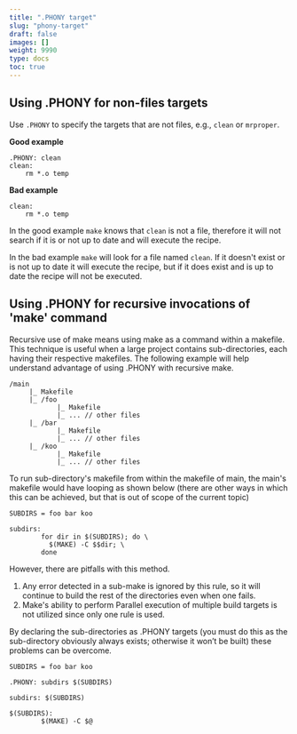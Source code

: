```yaml
---
title: ".PHONY target"
slug: "phony-target"
draft: false
images: []
weight: 9990
type: docs
toc: true
---
```


## Using .PHONY for non-files targets
Use `.PHONY` to specify the targets that are not files, e.g., `clean` or `mrproper`.

**Good example**

    .PHONY: clean
    clean:
        rm *.o temp

**Bad example**

    clean:
        rm *.o temp

In the good example `make` knows that `clean` is not a file, therefore it will not search if it is or not up to date and will execute the recipe. 

In the bad example `make` will look for a file named `clean`. If it doesn't exist or is not up to date it will execute the recipe, but if it does exist and is up to date the recipe will not be executed. 

## Using .PHONY for recursive invocations of 'make' command
Recursive use of make means using make as a command within a makefile. This technique is useful when a large project contains sub-directories, each having their respective makefiles. The following example will help understand advantage of using .PHONY with recursive make.


    /main
         |_ Makefile
         |_ /foo
                |_ Makefile
                |_ ... // other files
         |_ /bar
                |_ Makefile
                |_ ... // other files
         |_ /koo
                |_ Makefile
                |_ ... // other files

To run sub-directory's makefile from within the makefile of main, the main's makefile would have looping as shown below (there are other ways in which this can be achieved, but that is out of scope of the current topic)

    SUBDIRS = foo bar koo
    
    subdirs:
            for dir in $(SUBDIRS); do \
              $(MAKE) -C $$dir; \
            done

However, there are pitfalls with this method.

 1. Any error detected in a sub-make is ignored by this rule, so it will
    continue to build the rest of the directories even when one fails.
 2. Make's ability to perform Parallel execution of multiple build
    targets is not utilized since only one rule is used.

By declaring the sub-directories as .PHONY targets (you must do this as the sub-directory obviously always exists; otherwise it won’t be built) these problems can be overcome.

    SUBDIRS = foo bar koo
    
    .PHONY: subdirs $(SUBDIRS)
    
    subdirs: $(SUBDIRS)
    
    $(SUBDIRS):
            $(MAKE) -C $@

 




